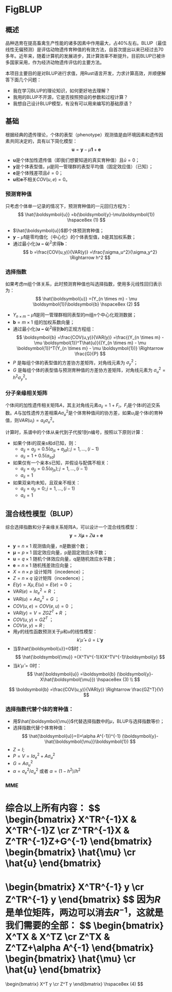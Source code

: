 # FigBLUP
## 概述
品种选育在提高畜禽生产性能的诸多因素中作用最大，占40%左右。BLUP（最佳线性无偏预测）是评估动物遗传育种值的有效方法，自首次提出以来已经过去70多年。近年来，随着计算机的发展进步，其计算效率不断提升。目前BLUP已被许多国家采用，作为经济动物遗传评估的主要方法。

本项目主要目的是对BLUP进行求值，用Rust语言开发，力求计算高效，并顺便解答下面几个问题：
- 我在学习BLUP的理论知识，如何更好地去理解？
- 我用的BLUP不开源，它是否按照预设的参数和过程计算？
- 我想自己设计BLUP模型，有没有可以用来编写的基础原语？

## 基础
根据经典的遗传理论，个体的表型（phenotype）观测值是由环境因素和遗传因素共同决定的，具有以下简化模型：
$$\boldsymbol{u}=\boldsymbol{y} - \mu\boldsymbol{1} + \boldsymbol{e}$$
- $\boldsymbol{u}$是个体加性遗传值（即我们想要知道的真实育种值）且$\bar{u}=0$；
- $\boldsymbol{y}$是个体表型值，$\mu$是同一管理群的表型平均值（固定效应值）（已知）；
- $\boldsymbol{e}$是个体残差项且$\bar{e}=0$；
- $\boldsymbol{u}$和$\boldsymbol{e}$不相关$COV(u,e)=0$。

### 预测育种值
只考虑个体单一记录的情况下，预测育种值的一元回归方程为：
$$
\hat{\boldsymbol{u}}
=b(\boldsymbol{y}-\mu\boldsymbol{1})    \hspace8ex (1)
$$
- $\hat{\boldsymbol{u}}$即个体预测育种值；
- $\boldsymbol{y}-\mu\boldsymbol{1}$是零均值化（中心化）的个体表型值，$b$是其加权系数；
- 通过最小化$(\boldsymbol{u-\hat{u}})^2$求得$\boldsymbol{b}$：
$$
b
=\frac{COV(u,y)}{VAR(y)}  
=\frac{\sigma_u^2}{\sigma_y^2}
\Rightarrow h^2
$$

### 选择指数
如果考虑m组个体关系，此时预测育种值也叫选择指数，使用多元线性回归表示为：
$$
\hat{\boldsymbol{u}} 
=(Y_{n \times m} - \mu \boldsymbol{1})\boldsymbol{b}    \hspace8ex (2)
$$
- $Y_{n \times m} - \mu \boldsymbol{1}$是同一管理群相同表型的m组n个中心化观测数据；
- $\boldsymbol{b}=m \times 1$ 组的加权系数向量；
- 通过最小化$(\boldsymbol{u-\hat{u}})^2$得到$\boldsymbol{b}$的正规方程组：
$$
\boldsymbol{b}
=\frac{COV(u,y)}{VAR(y)} 
=\frac{(Y_{n \times m} - \mu \boldsymbol{1})^T\hat{u}}{(Y_{n \times m} - \mu \boldsymbol{1})^T(Y_{n \times m} - \mu \boldsymbol{1})}
\Rightarrow  \frac{G}{P}
$$
- $P$ 是每组个体的表型值的方差协方差矩阵，对角线元素为 $\sigma_y^2$；
- $G$ 是每组个体的表型值与预测育种值的方差协方差矩阵，对角线元素为 $\sigma_u^2=h^2\sigma_y^2$。


### 分子亲缘相关矩阵
个体间的加性遗传相关矩阵$A$，其主对角线元素$a_{ii}=1+F_i$，$F_i$是个体i的近交系数。$A$与加性遗传方差相乘$A\sigma_u^2$是个体育种值间的协方差，如果$u_i$是个体i的育种值，则$VAR(u_i)=a_{ii}\sigma_u^2$。

计算时，系谱中的个体从亲代到子代按1到n编号，按照以下原则计算：
- 如果个体i的双亲s和d已知，则：
    - $a_{ij}=a_{ji}=0.5(a_{js}+a_{jd});j=1,...,(i-1)$
    - $a_{ii}=1+0.5(a_{sd})$
- 如果仅有一个亲本s已知，并假设与配偶不相关：
    - $a_{ij}=a_{ji}=0.5(a_{js});j=1,...,(i-1)$
    - $a_{ii}=1$
- 如果双亲均未知，且双亲不相关：
    - $a_{ij}=a_{ji}=0;j=1,...,(i-1)$
    - $a_{ii}=1$


## 混合线性模型（BLUP）
综合选择指数和分子亲缘关系矩阵A，可以设计一个混合线性模型：
$$
\boldsymbol{y}=X\boldsymbol{\mu}+Z\boldsymbol{u}+\boldsymbol{e}
$$
- $\boldsymbol{y}=n \times 1$ 观测值向量，n是数据个数；
- $\boldsymbol{\mu}=p \times 1$ 固定效应向量，p是固定效应水平数；
- $\boldsymbol{u}=q \times 1$ 随机个体效应向量，q是随机效应水平数；
- $\boldsymbol{e}=n \times 1$ 随机残差效应向量；
- $X=n \times p$ 设计矩阵（incedence）；
- $Z=n \times q$ 设计矩阵（incedence）；
- $E(y)=X\mu,E(u)=E(e)=0$ ；
- $VAR(e)=I\sigma_e^2=R$ ；
- $VAR(u)=A\sigma_u^2=G$ ；
- $COV(u,e)=COV(e,u)=0$ ；
- $VAR(y)=V=ZGZ^T+R$ ；
- $COV(u,y)=GZ^T$ ；
- $COV(e,y)=R$ ;
- 用$y$的线性函数预测关于$\mu$和$u$的线性模型：
$$
k'\hat{\mu}+\hat{u}
=L'\boldsymbol{y}
$$
- 当$\hat{\boldsymbol{u}}=0$时：
$$
\hat{\boldsymbol{\mu}}
=(X^TV^{-1}X)X^TV^{-1}\boldsymbol{y}
$$
- 当$k'\hat{\mu}=0$时：
$$
\hat{\boldsymbol{u}}
=\boldsymbol{b} (\boldsymbol{y}-X\hat{\boldsymbol{\mu}})     \hspace8ex (3)
\\
$$

$$
\boldsymbol{b}
=\frac{COV(u,y)}{VAR(y)}
\Rightarrow  \frac{GZ^T}{V}
$$

### 选择指数代替个体的育种值：
- 用$\hat{\boldsymbol{\mu}}$代替选择指数中的$\mu$，BLUP与选择指数等价；
- 选择指数代替个体育种值：
$$
\hat{\boldsymbol{u}}=(I+\alpha A^{-1})^{-1} (\boldsymbol{y}-\hat{\boldsymbol{\mu}}\boldsymbol{1})
$$
- $Z=I;$
- $P=V=I \sigma_e^2 + A \sigma_u^2$
- $G=A \sigma_u^2$
- $\alpha=\sigma_e^2 / \sigma_u^2$ 或者 $\alpha=(1-h^2) / h^2$

### MME
综合以上所有内容：
$$
\begin{bmatrix}
X^TR^{-1}X & X^TR^{-1}Z \cr
Z^TR^{-1}X & Z^TR^{-1}Z+G^{-1}
\end{bmatrix}
\begin{bmatrix}
\hat{\mu} \cr
\hat{u}
\end{bmatrix}
=
\begin{bmatrix}
X^TR^{-1} y \cr
Z^TR^{-1} y
\end{bmatrix}
$$
因为$R$是单位矩阵，两边可以消去$R^{-1}$，这就是我们需要的全部：
$$
\begin{bmatrix}
X^TX & X^TZ \cr
Z^TX & Z^TZ+\alpha A^{-1}
\end{bmatrix}
\begin{bmatrix}
\hat{\mu} \cr
\hat{u}
\end{bmatrix}
=
\begin{bmatrix}
X^T y \cr
Z^T y
\end{bmatrix}
\hspace8ex (4)
$$
